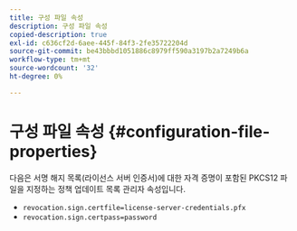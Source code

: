 ```yaml
---
title: 구성 파일 속성
description: 구성 파일 속성
copied-description: true
exl-id: c636cf2d-6aee-445f-84f3-2fe35722204d
source-git-commit: be43bbbd1051886c8979ff590a3197b2a7249b6a
workflow-type: tm+mt
source-wordcount: '32'
ht-degree: 0%

---
```


# 구성 파일 속성 {#configuration-file-properties}

다음은 서명 해지 목록(라이선스 서버 인증서)에 대한 자격 증명이 포함된 PKCS12 파일을 지정하는 정책 업데이트 목록 관리자 속성입니다.

* `revocation.sign.certfile=license-server-credentials.pfx`
* `revocation.sign.certpass=password`
